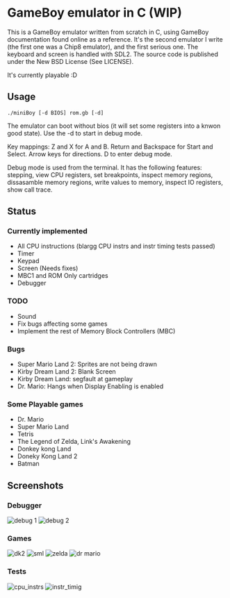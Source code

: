 # GameBoy emulator in C (WIP)

This is a GameBoy emulator written from scratch in C, using GameBoy
documentation found online as a reference. It's the second emulator I write 
(the first one was a Chip8 emulator), and the first serious one. The keyboard 
and screen is handled with SDL2. The source code is published under the New
BSD License (See LICENSE).

It's currently playable :D

## Usage

```
./miniBoy [-d BIOS] rom.gb [-d]
```

The emulator can boot without bios (it will set some registers into a knwon
good state). Use the -d to start in debug mode.

Key mappings: Z and X for A and B. Return and Backspace for Start and Select.
Arrow keys for directions. D to enter debug mode.

Debug mode is used from the terminal. It has the following features: stepping,
view CPU registers, set breakpoints, inspect memory regions, dissasamble memory
regions, write values to memory, inspect IO registers, show call trace.

## Status

### Currently implemented
- All CPU instructions (blargg CPU instrs and instr timing tests passed)
- Timer
- Keypad
- Screen (Needs fixes)
- MBC1 and ROM Only cartridges
- Debugger

### TODO
- Sound
- Fix bugs affecting some games
- Implement the rest of Memory Block Controllers (MBC)

### Bugs
- Super Mario Land 2: Sprites are not being drawn
- Kirby Dream Land 2: Blank Screen
- Kirby Dream Land: segfault at gameplay
- Dr. Mario: Hangs when Display Enabling is enabled

### Some Playable games
- Dr. Mario
- Super Mario Land
- Tetris
- The Legend of Zelda, Link's Awakening
- Donkey kong Land
- Doneky Kong Land 2
- Batman

## Screenshots

### Debugger

![debug 1](img/gameboy_emu_debug1.png)
![debug 2](img/gameboy_emu_debug2.png)

### Games

![dk2](img/gameboy_emu_dk2.png)
![sml](img/gameboy_emu_sml.png)
![zelda](img/gameboy_emu_zelda.png)
![dr mario](img/gameboy_emu_dr_mario.png)

### Tests

![cpu_instrs](img/gameboy_emu_cpu_instrs.png)
![instr_timig](img/gameboy_emu_instr_timing.png)

